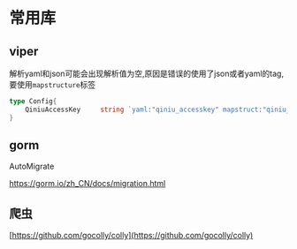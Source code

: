 # 常用库

## viper

解析yaml和json可能会出现解析值为空,原因是错误的使用了json或者yaml的tag,要使用`mapstructure`标签

```go
type Config{
    QiniuAccessKey     string `yaml:"qiniu_accesskey" mapstruct:"qiniu_accesskey"`
}

```

## gorm

AutoMigrate

<https://gorm.io/zh_CN/docs/migration.html>

## 爬虫

[https://github.com/gocolly/colly](https://github.com/gocolly/colly)
